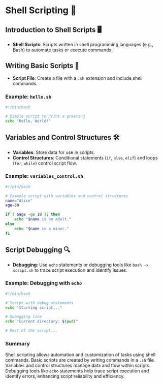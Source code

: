 # Shell Scripting 📜

## Introduction to Shell Scripts 🖥️

- **Shell Scripts**: Scripts written in shell programming languages (e.g., Bash) to automate tasks or execute commands.

## Writing Basic Scripts 📝

- **Script File**: Create a file with a `.sh` extension and include shell commands.

### Example: `hello.sh`
```bash
#!/bin/bash

# Simple script to print a greeting
echo "Hello, World!"
```

## Variables and Control Structures 🛠️

- **Variables**: Store data for use in scripts.
- **Control Structures**: Conditional statements (`if`, `else`, `elif`) and loops (`for`, `while`) control script flow.

### Example: `variables_control.sh`
```bash
#!/bin/bash

# Example script with variables and control structures
name="Alice"
age=30

if [ $age -ge 18 ]; then
    echo "$name is an adult."
else
    echo "$name is a minor."
fi
```

## Script Debugging 🔍

- **Debugging**: Use `echo` statements or debugging tools like `bash -x script.sh` to trace script execution and identify issues.

### Example: Debugging with `echo`
```bash
#!/bin/bash

# Script with debug statements
echo "Starting script..."

# Debugging line
echo "Current directory: $(pwd)"

# Rest of the script...
```

### Summary

Shell scripting allows automation and customization of tasks using shell commands. Basic scripts are created by writing commands in a `.sh` file. Variables and control structures manage data and flow within scripts. Debugging tools like `echo` statements help trace script execution and identify errors, enhancing script reliability and efficiency.
